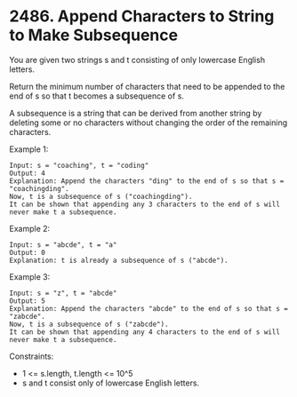 # 2486. Append Characters to String to Make Subsequence

You are given two strings s and t consisting of only lowercase English letters.

Return the minimum number of characters that need to be appended to the end of s so that t becomes a subsequence of s.

A subsequence is a string that can be derived from another string by deleting some or no characters without changing the order of the remaining characters.

 

Example 1:

    Input: s = "coaching", t = "coding"
    Output: 4
    Explanation: Append the characters "ding" to the end of s so that s = "coachingding".
    Now, t is a subsequence of s ("coachingding").
    It can be shown that appending any 3 characters to the end of s will never make t a subsequence.

Example 2:

    Input: s = "abcde", t = "a"
    Output: 0
    Explanation: t is already a subsequence of s ("abcde").

Example 3:

    Input: s = "z", t = "abcde"
    Output: 5
    Explanation: Append the characters "abcde" to the end of s so that s = "zabcde".
    Now, t is a subsequence of s ("zabcde").
    It can be shown that appending any 4 characters to the end of s will never make t a subsequence.

 

Constraints:

*    1 <= s.length, t.length <= 10^5
*    s and t consist only of lowercase English letters.


